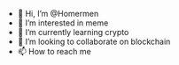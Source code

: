 - 👋 Hi, I’m @Homermen
- 👀 I’m interested in meme
- 🌱 I’m currently learning crypto
- 💞️ I’m looking to collaborate on blockchain
- 📫 How to reach me 

<!---
Homermen/Homermen is a ✨ special ✨ repository because its `README.md` (this file) appears on your GitHub profile.
You can click the Preview link to take a look at your changes.
--->
